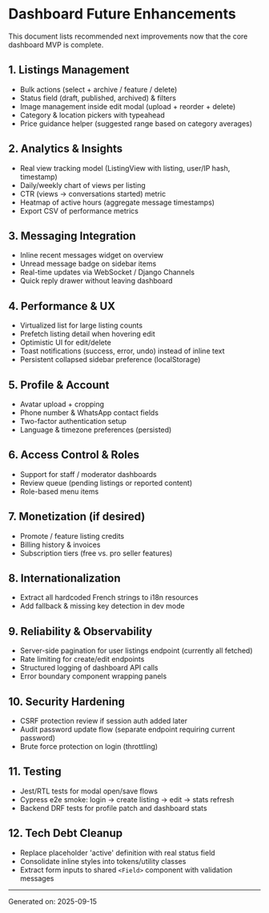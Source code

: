 # Dashboard Future Enhancements

This document lists recommended next improvements now that the core dashboard MVP is complete.

## 1. Listings Management

- Bulk actions (select + archive / feature / delete)
- Status field (draft, published, archived) & filters
- Image management inside edit modal (upload + reorder + delete)
- Category & location pickers with typeahead
- Price guidance helper (suggested range based on category averages)

## 2. Analytics & Insights

- Real view tracking model (ListingView with listing, user/IP hash, timestamp)
- Daily/weekly chart of views per listing
- CTR (views -> conversations started) metric
- Heatmap of active hours (aggregate message timestamps)
- Export CSV of performance metrics

## 3. Messaging Integration

- Inline recent messages widget on overview
- Unread message badge on sidebar items
- Real-time updates via WebSocket / Django Channels
- Quick reply drawer without leaving dashboard

## 4. Performance & UX

- Virtualized list for large listing counts
- Prefetch listing detail when hovering edit
- Optimistic UI for edit/delete
- Toast notifications (success, error, undo) instead of inline text
- Persistent collapsed sidebar preference (localStorage)

## 5. Profile & Account

- Avatar upload + cropping
- Phone number & WhatsApp contact fields
- Two-factor authentication setup
- Language & timezone preferences (persisted)

## 6. Access Control & Roles

- Support for staff / moderator dashboards
- Review queue (pending listings or reported content)
- Role-based menu items

## 7. Monetization (if desired)

- Promote / feature listing credits
- Billing history & invoices
- Subscription tiers (free vs. pro seller features)

## 8. Internationalization

- Extract all hardcoded French strings to i18n resources
- Add fallback & missing key detection in dev mode

## 9. Reliability & Observability

- Server-side pagination for user listings endpoint (currently all fetched)
- Rate limiting for create/edit endpoints
- Structured logging of dashboard API calls
- Error boundary component wrapping panels

## 10. Security Hardening

- CSRF protection review if session auth added later
- Audit password update flow (separate endpoint requiring current password)
- Brute force protection on login (throttling)

## 11. Testing

- Jest/RTL tests for modal open/save flows
- Cypress e2e smoke: login -> create listing -> edit -> stats refresh
- Backend DRF tests for profile patch and dashboard stats

## 12. Tech Debt Cleanup

- Replace placeholder 'active' definition with real status field
- Consolidate inline styles into tokens/utility classes
- Extract form inputs to shared `<Field>` component with validation messages

---
Generated on: 2025-09-15
